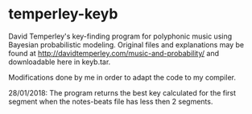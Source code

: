 # temperley-keyb

David Temperley's key-finding program for polyphonic music using Bayesian probabilistic modeling.
Original files and explanations may be found at http://davidtemperley.com/music-and-probability/ and downloadable here
in keyb.tar.

Modifications done by me in order to adapt the code to my compiler.

28/01/2018: The program returns the best key calculated for the first segment when the notes-beats file has less then 2 segments.
